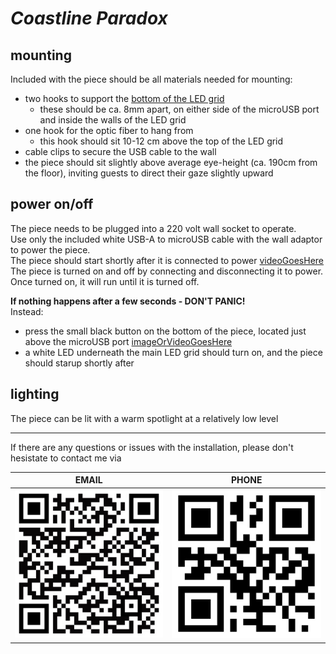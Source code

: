 
# _Coastline Paradox_


## mounting
Included with the piece should be all materials needed for mounting:
- two hooks to support the [bottom of the LED grid](img/underside.jpg)
  - these should be ca. 8mm apart, on either side of the microUSB port and inside the walls of the LED grid
- one hook for the optic fiber to hang from
  - this hook should sit 10-12 cm above the top of the LED grid 
- cable clips to secure the USB cable to the wall
- the piece should sit slightly above average eye-height (ca. 190cm from the floor), inviting guests to direct their gaze slightly upward

## power on/off
The piece needs to be plugged into a 220 volt wall socket to operate. <br>
Use only the included white USB-A to microUSB cable with the wall adaptor to power the piece. <br>
The piece should start shortly after it is connected to power [videoGoesHere]() <br>
The piece is turned on and off by connecting and disconnecting it to power. <br>
Once turned on, it will run until it is turned off. <br>

**If nothing happens after a few seconds - DON'T PANIC!** <br>
Instead:
- press the small black button on the bottom of the piece, located just above the microUSB port [imageOrVideoGoesHere]()
- a white LED underneath the main LED grid should turn on, and the piece should starup shortly after



## lighting
The piece can be lit with a warm spotlight at a relatively low level <br>


***
If there are any questions or issues with the installation, please don't hesistate to contact me via

EMAIL                      |  PHONE
:-------------------------:|:-------------------------:
![email](img/emailqr.jpg)  |  ![phone](img/phoneqr.jpg)

